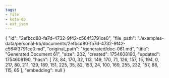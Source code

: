 ```yaml
---
tags:
- file
- kota-db
- ext_json
---
```

{
  "id": "2efbcd80-fa7d-4732-9f42-c564f3791ce0",
  "file_path": "./examples-data/personal-kb/documents/2efbcd80-fa7d-4732-9f42-c564f3791ce0.md",
  "original_path": "/generated/doc-061.md",
  "title": "Generated Document 61",
  "size": 202,
  "created": 1754608190,
  "updated": 1754608190,
  "hash": [
    73,
    84,
    170,
    32,
    113,
    149,
    170,
    71,
    126,
    157,
    15,
    194,
    0,
    217,
    80,
    211,
    129,
    189,
    151,
    225,
    35,
    82,
    153,
    24,
    100,
    169,
    255,
    232,
    157,
    88,
    115,
    65
  ],
  "embedding": null
}